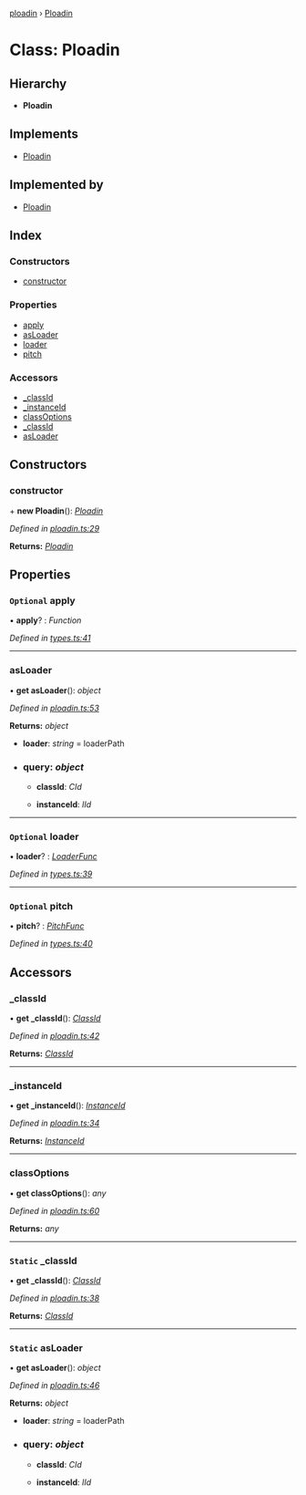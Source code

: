 [ploadin](../README.md) › [Ploadin](ploadin.md)

# Class: Ploadin

## Hierarchy

* **Ploadin**

## Implements

* [Ploadin](ploadin.md)

## Implemented by

* [Ploadin](ploadin.md)

## Index

### Constructors

* [constructor](ploadin.md#constructor)

### Properties

* [apply](ploadin.md#optional-apply)
* [asLoader](ploadin.md#asloader)
* [loader](ploadin.md#optional-loader)
* [pitch](ploadin.md#optional-pitch)

### Accessors

* [_classId](ploadin.md#_classid)
* [_instanceId](ploadin.md#_instanceid)
* [classOptions](ploadin.md#classoptions)
* [_classId](ploadin.md#static-_classid)
* [asLoader](ploadin.md#static-asloader)

## Constructors

###  constructor

\+ **new Ploadin**(): *[Ploadin](ploadin.md)*

*Defined in [ploadin.ts:29](https://github.com/JuroOravec/ploadin/blob/6c9f70f/src/ploadin.ts#L29)*

**Returns:** *[Ploadin](ploadin.md)*

## Properties

### `Optional` apply

• **apply**? : *Function*

*Defined in [types.ts:41](https://github.com/JuroOravec/ploadin/blob/6c9f70f/src/types.ts#L41)*

___

###  asLoader

• **get asLoader**(): *object*

*Defined in [ploadin.ts:53](https://github.com/JuroOravec/ploadin/blob/6c9f70f/src/ploadin.ts#L53)*

**Returns:** *object*

* **loader**: *string* = loaderPath

* ### **query**: *object*

  * **classId**: *CId*

  * **instanceId**: *IId*

___

### `Optional` loader

• **loader**? : *[LoaderFunc](../README.md#loaderfunc)*

*Defined in [types.ts:39](https://github.com/JuroOravec/ploadin/blob/6c9f70f/src/types.ts#L39)*

___

### `Optional` pitch

• **pitch**? : *[PitchFunc](../README.md#pitchfunc)*

*Defined in [types.ts:40](https://github.com/JuroOravec/ploadin/blob/6c9f70f/src/types.ts#L40)*

## Accessors

###  _classId

• **get _classId**(): *[ClassId](../README.md#classid)*

*Defined in [ploadin.ts:42](https://github.com/JuroOravec/ploadin/blob/6c9f70f/src/ploadin.ts#L42)*

**Returns:** *[ClassId](../README.md#classid)*

___

###  _instanceId

• **get _instanceId**(): *[InstanceId](../README.md#instanceid)*

*Defined in [ploadin.ts:34](https://github.com/JuroOravec/ploadin/blob/6c9f70f/src/ploadin.ts#L34)*

**Returns:** *[InstanceId](../README.md#instanceid)*

___

###  classOptions

• **get classOptions**(): *any*

*Defined in [ploadin.ts:60](https://github.com/JuroOravec/ploadin/blob/6c9f70f/src/ploadin.ts#L60)*

**Returns:** *any*

___

### `Static` _classId

• **get _classId**(): *[ClassId](../README.md#classid)*

*Defined in [ploadin.ts:38](https://github.com/JuroOravec/ploadin/blob/6c9f70f/src/ploadin.ts#L38)*

**Returns:** *[ClassId](../README.md#classid)*

___

### `Static` asLoader

• **get asLoader**(): *object*

*Defined in [ploadin.ts:46](https://github.com/JuroOravec/ploadin/blob/6c9f70f/src/ploadin.ts#L46)*

**Returns:** *object*

* **loader**: *string* = loaderPath

* ### **query**: *object*

  * **classId**: *CId*

  * **instanceId**: *IId*
